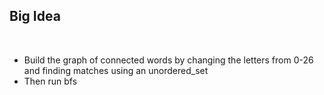 ## Big Idea
​
- Build the graph of connected words by changing the letters from 0-26 and finding matches using an unordered_set
- Then run bfs
​
​